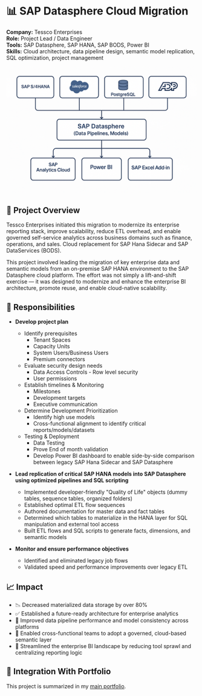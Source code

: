 # 📊 SAP Datasphere Cloud Migration

**Company:** Tessco Enterprises  
**Role:** Project Lead / Data Engineer  
**Tools:** SAP Datasphere, SAP HANA, SAP BODS, Power BI  
**Skills:** Cloud architecture, data pipeline design, semantic model replication, SQL optimization, project management

<img src="./sap-datasphere-architecture.png" alt="SAP Datasphere Architecture Diagram" width="600"/>

## 🔧 Project Overview

Tessco Enterprises initiated this migration to modernize its enterprise reporting stack, improve scalability, reduce ETL overhead, and enable governed self-service analytics across business domains such as finance, operations, and sales.  Cloud replacement for SAP Hana Sidecar and SAP DataServices (BODS).

This project involved leading the migration of key enterprise data and semantic models from an on-premise SAP HANA environment to the SAP Datasphere cloud platform. The effort was not simply a lift-and-shift exercise — it was designed to modernize and enhance the enterprise BI architecture, promote reuse, and enable cloud-native scalability.

## 📌 Responsibilities

- **Develop project plan**
  - Identify prerequisites
    - Tenant Spaces
    - Capacity Units
    - System Users/Business Users
    - Premium connectors
  - Evaluate security design needs
    - Data Access Controls - Row level security
    - User permissions
  - Establish timelines & Monitoring
    - Milestones
    - Development targets
    - Executive communication
  - Determine Development Prioritization
    - Identify high use models
    - Cross-functional alignment to identify critical reports/models/datasets
  - Testing & Deployment
    - Data Testing
    - Prove End of month validation
    - Develop Power BI dashboard to enable side-by-side comparison between legacy SAP Hana Sidecar and SAP Datasphere

- **Lead replication of critical SAP HANA models into SAP Datasphere using optimized pipelines and SQL scripting**
  - Implemented developer-friendly "Quality of Life" objects (dummy tables, sequence tables, organized folders)
  - Established optimal ETL flow sequences
  - Authored documentation for master data and fact tables
  - Determined which tables to materialize in the HANA layer for SQL manipulation and external tool access
  - Built ETL flows and SQL scripts to generate facts, dimensions, and semantic models

- **Monitor and ensure performance objectives**
  - Identified and eliminated legacy job flows
  - Validated speed and performance improvements over legacy ETL

## 📈 Impact

- 📉 Decreased materialized data storage by over 80%
- ✅ Established a future-ready architecture for enterprise analytics
- 🚀 Improved data pipeline performance and model consistency across platforms
- 🤝 Enabled cross-functional teams to adopt a governed, cloud-based semantic layer
- 🧩 Streamlined the enterprise BI landscape by reducing tool sprawl and centralizing reporting logic

## 🔗 Integration With Portfolio

This project is summarized in my [main portfolio](../README.md#sap-datasphere-cloud-migration).
